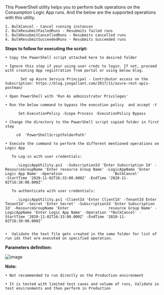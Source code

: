 This PowerShell utility helps you to perform bulk operations on the Consumption Logic App runs. And the below are the supported operations with this utility.

	1. BulkCancel - Cancel running instances
	2. BulkResubmitFailedRuns - Resubmits failed runs
	3. BulkResubmitCancelledRuns - Resubmits cancelled runs
	4. BulkResubmitSucceededRuns - Resubmits Succeeded runs

**Steps to follow for executing the script:**

	• Copy the PowerShell script attached here to desired folder 
	
	• Ignore this step if your using user creds to login. If not, proceed with creating App registration from portal or using below blog.
	
	       Set up Azure Service Principal - Contributor access on the Subscription: https://blog.jongallant.com/2017/11/azure-rest-apis-postman/   
		 
	• Open PowerShell with 'Run As administrator Privileges' 
	
	• Run the below command to bypass the execution policy  and accept -Y
	
	      Set-ExecutionPolicy -Scope Process -ExecutionPolicy Bypass  
	      
	• Change the directory to the PowerShell script copied folder in first step
	
	     cd  'PowerShellScriptFolderPath'      
	     
	• Execute the command to perform the different mentioned operations on Logic App
	
	   To Log-in with user credentials:
	   
	     .\LogicAppUtility.ps1  -SubscriptionId 'Enter Subscription Id' -ResourceGroupName 'Enter resource Group Name' -LogicAppName 'Enter Logic App Name' -Operation                       'BulkCancel'           -StartTime '2020-11-02T16:33:00.000Z' -EndTime '2020-11-02T16:38:00.000Z’

	   To authenticate with user credentials:
	   
	     .\LogicAppUtility.ps1 -ClientId 'Enter ClientId' -TenantId Enter TenantId' -Secret 'Enter Secret' -SubscriptionId 'Enter Subscription Id' -ResourceGroupName 'Enter                  resource Group Name' -LogicAppName 'Enter Logic App Name' -Operation '*BulkCancel' -StartTime '2020-11-02T16:33:00.000Z' -EndTime '2020-11-02T16:38:00.000Z’
		
		
	•  Validate the text file gets created in the same folder for list of run ids that are executed on specified operation.
	

**Parameters definition:** 

![image](https://user-images.githubusercontent.com/82495659/130433993-aa08f0d1-521c-4053-8979-97cd098f03f3.png)

**Note:**

	• Not recommended to run directly on the Production environment
	
	• It is tested with limited test cases and volume of runs, Validate in test environments and then perform in Production


